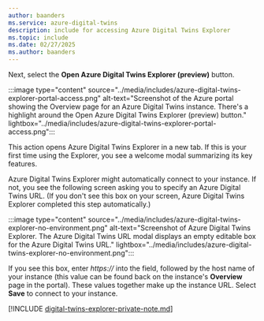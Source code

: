 ```yaml
---
author: baanders
ms.service: azure-digital-twins
description: include for accessing Azure Digital Twins Explorer
ms.topic: include
ms.date: 02/27/2025
ms.author: baanders
---
```


Next, select the **Open Azure Digital Twins Explorer (preview)** button.

:::image type="content" source="../media/includes/azure-digital-twins-explorer-portal-access.png" alt-text="Screenshot of the Azure portal showing the Overview page for an Azure Digital Twins instance. There's a highlight around the Open Azure Digital Twins Explorer (preview) button." lightbox="../media/includes/azure-digital-twins-explorer-portal-access.png":::

This action opens Azure Digital Twins Explorer in a new tab. If this is your first time using the Explorer, you see a welcome modal summarizing its key features.

Azure Digital Twins Explorer might automatically connect to your instance. If not, you see the following screen asking you to specify an Azure Digital Twins URL. (If you don't see this box on your screen, Azure Digital Twins Explorer completed this step automatically.)

:::image type="content" source="../media/includes/azure-digital-twins-explorer-no-environment.png" alt-text="Screenshot of Azure Digital Twins Explorer. The Azure Digital Twins URL modal displays an empty editable box for the Azure Digital Twins URL." lightbox="../media/includes/azure-digital-twins-explorer-no-environment.png":::

If you see this box, enter *https://* into the field, followed by the host name of your instance (this value can be found back on the instance's **Overview** page in the portal). These values together make up the instance URL. Select **Save** to connect to your instance.

[!INCLUDE [digital-twins-explorer-private-note.md](digital-twins-explorer-private-note.md)]
